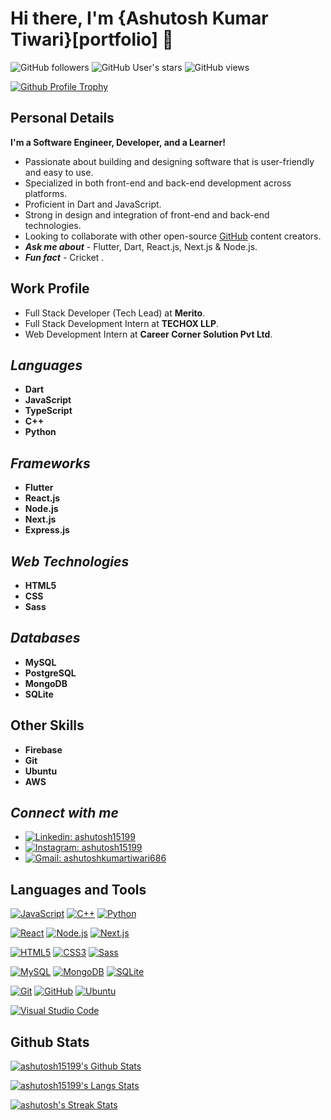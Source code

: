 # Hi there, I'm {Ashutosh Kumar Tiwari}[portfolio] 👋

![GitHub followers](https://img.shields.io/github/followers/ashutosh15199?label=Followers)
![GitHub User's stars](https://img.shields.io/github/stars/ashutosh15199?affiliations=OWNER&label=Stars)
![GitHub views](https://komarev.com/ghpvc/?username=ashutosh15199&label=Profile+Views)

[![Github Profile Trophy](https://github-profile-trophy.vercel.app/?username=ashutosh15199&row=2&column=3&theme=vue-dark)][github]

## Personal Details

**I'm a Software Engineer, Developer, and a Learner!**

* Passionate about building and designing software that is user-friendly and easy to use.
* Specialized in both front-end and back-end development across platforms.
* Proficient in Dart and JavaScript.
* Strong in design and integration of front-end and back-end technologies.
* Looking to collaborate with other open-source [GitHub][github] content creators.
* ***Ask me about*** - Flutter, Dart, React.js, Next.js & Node.js.
* ***Fun fact*** - Cricket .

## Work Profile

* Full Stack Developer (Tech Lead) at **Merito**.
* Full Stack Development Intern at **TECHOX LLP**.
* Web Development Intern at **Career Corner Solution Pvt Ltd**.

## *Languages*

* **Dart**
* **JavaScript**
* **TypeScript**
* **C++**
* **Python**

## *Frameworks*

* **Flutter**
* **React.js**
* **Node.js**
* **Next.js**
* **Express.js**

## *Web Technologies*

* **HTML5**
* **CSS**
* **Sass**

## *Databases*

* **MySQL**
* **PostgreSQL**
* **MongoDB**
* **SQLite**

## Other Skills

* **Firebase**
* **Git**
* **Ubuntu**
* **AWS**

## *Connect with me*

* [![Linkedin: ashutosh15199](https://img.shields.io/badge/-ashutosh-blue?style=social&logo=Linkedin&link=https://https://www.linkedin.com/in/ashutosh-kumar-tiwari-235a13201/)][linkedin]
* [![Instagram: ashutosh15199](https://img.shields.io/badge/-ashutosh-blue?style=social&logo=Instagram&link=https://https://www.instagram.com/ashu______tosh/)][instagram]
* [![Gmail: ashutoshkumartiwari686](https://img.shields.io/badge/-https://mail.google.com/mail/-blue?style=social&logo=Gmail&link=mailto:https://mail.google.com/mail/)][gmail]

## Languages and Tools


[![JavaScript](https://img.shields.io/badge/JavaScript-282C34?logo=JavaScript&logoColor=F7DF1E)][github]
[![C++](https://img.shields.io/badge/C++-282C34?logo=C%2B%2B&logoColor=00599C)][github]
[![Python](https://img.shields.io/badge/Python-282C34?logo=Python&logoColor=3776AB)][github]

[![React](https://img.shields.io/badge/React-282C34?logo=React)][github]
[![Node.js](https://img.shields.io/badge/Node.js-282C34?logo=Node.js)][github]
[![Next.js](https://img.shields.io/badge/Next.js-282C34?logo=Next.js)][github]

[![HTML5](https://img.shields.io/badge/HTML5-282C34?logo=HTML5&logoColor=E34F26)][github]
[![CSS3](https://img.shields.io/badge/CSS3-282C34?logo=CSS3&logoColor=1572B6)][github]
[![Sass](https://img.shields.io/badge/Sass-282C34?logo=Sass&logoColor=CC6699)][github]

[![MySQL](https://img.shields.io/badge/MySQL-282C34?logo=MySQL&logoColor=fff)][github]
[![MongoDB](https://img.shields.io/badge/MongoDB-282C34?logo=MongoDB&logoColor=47A248)][github]
[![SQLite](https://img.shields.io/badge/SQLite-282C34?logo=SQLite)][github]

[![Git](https://img.shields.io/badge/Git-282C34?logo=Git&logoColor=F05032)][github]
[![GitHub](https://img.shields.io/badge/GitHub-282C34?logo=GitHub&logoColor=fff)][github]
[![Ubuntu](https://img.shields.io/badge/Ubuntu-282C34?logo=Ubuntu&logoColor=E95420)][github]

[![Visual Studio Code](https://img.shields.io/badge/Visual%20Studio%20Code-282C34?logo=Visual-Studio-Code&logoColor=007ACC)][github]

## Github Stats

[![ashutosh15199's Github Stats](https://github-readme-stats.vercel.app/api?username=ashutosh15199&show_icons=true&hide_border=true&theme=vue-dark)][me]

[![ashutosh15199's Langs Stats](https://github-readme-stats.vercel.app/api/top-langs/?username=ashutosh15199&hide_border=true&theme=vue-dark)][me]

[![ashutosh's Streak Stats](https://github-readme-streak-stats.herokuapp.com/?user=ashutosh15199&show_icons=true&theme=vue-dark)][me]

[github]: https://github.com
[me]: https://github.com/ashutosh15199
[instagram]: https://www.instagram.com/ashu______tosh/
[linkedin]: https://www.linkedin.com/in/ashutosh-kumar-tiwari-235a13201/
[gmail]: https://mail.google.com/mail/